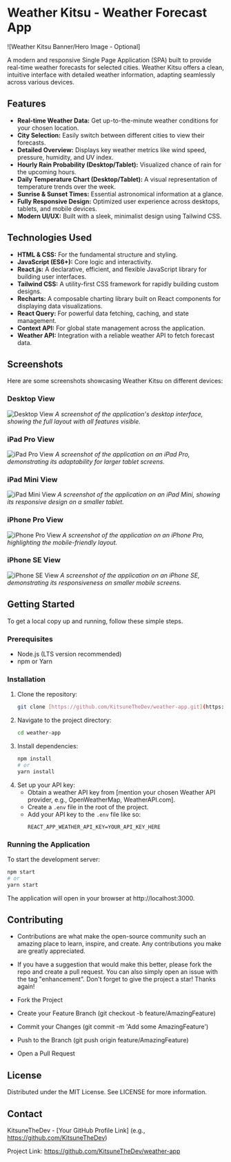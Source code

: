 # Weather Kitsu - Weather Forecast App

![Weather Kitsu Banner/Hero Image - Optional]

A modern and responsive Single Page Application (SPA) built to provide real-time weather forecasts for selected cities. Weather Kitsu offers a clean, intuitive interface with detailed weather information, adapting seamlessly across various devices.

## Features

* **Real-time Weather Data:** Get up-to-the-minute weather conditions for your chosen location.
* **City Selection:** Easily switch between different cities to view their forecasts.
* **Detailed Overview:** Displays key weather metrics like wind speed, pressure, humidity, and UV index.
* **Hourly Rain Probability (Desktop/Tablet):** Visualized chance of rain for the upcoming hours.
* **Daily Temperature Chart (Desktop/Tablet):** A visual representation of temperature trends over the week.
* **Sunrise & Sunset Times:** Essential astronomical information at a glance.
* **Fully Responsive Design:** Optimized user experience across desktops, tablets, and mobile devices.
* **Modern UI/UX:** Built with a sleek, minimalist design using Tailwind CSS.

## Technologies Used

* **HTML & CSS:** For the fundamental structure and styling.
* **JavaScript (ES6+):** Core logic and interactivity.
* **React.js:** A declarative, efficient, and flexible JavaScript library for building user interfaces.
* **Tailwind CSS:** A utility-first CSS framework for rapidly building custom designs.
* **Recharts:** A composable charting library built on React components for displaying data visualizations.
* **React Query:** For powerful data fetching, caching, and state management.
* **Context API:** For global state management across the application.
* **Weather API:** Integration with a reliable weather API to fetch forecast data.

## Screenshots

Here are some screenshots showcasing Weather Kitsu on different devices:

### Desktop View
![Desktop View](src/assets/demo/weatherDesktop.png)
*A screenshot of the application's desktop interface, showing the full layout with all features visible.*

### iPad Pro View
![iPad Pro View](src/assets/demo/weatherIpadPro.png)
*A screenshot of the application on an iPad Pro, demonstrating its adaptability for larger tablet screens.*

### iPad Mini View
![iPad Mini View](src/assets/demo/weatherIpadMini.png)
*A screenshot of the application on an iPad Mini, showing its responsive design on a smaller tablet.*

### iPhone Pro View
![iPhone Pro View](src/assets/demo/weatherIphonePro.png)
*A screenshot of the application on an iPhone Pro, highlighting the mobile-friendly layout.*

### iPhone SE View
![iPhone SE View](src/assets/demo/weatherIphoneSE.png)
*A screenshot of the application on an iPhone SE, demonstrating its responsiveness on smaller mobile screens.*

## Getting Started

To get a local copy up and running, follow these simple steps.

### Prerequisites

* Node.js (LTS version recommended)
* npm or Yarn

### Installation

1.  Clone the repository:
    ```bash
    git clone [https://github.com/KitsuneTheDev/weather-app.git](https://github.com/KitsuneTheDev/weather-app.git)
    ```
2.  Navigate to the project directory:
    ```bash
    cd weather-app
    ```
3.  Install dependencies:
    ```bash
    npm install
    # or
    yarn install
    ```
4.  Set up your API key:
    * Obtain a weather API key from [mention your chosen Weather API provider, e.g., OpenWeatherMap, WeatherAPI.com].
    * Create a `.env` file in the root of the project.
    * Add your API key to the `.env` file like so:
        ```
        REACT_APP_WEATHER_API_KEY=YOUR_API_KEY_HERE
        ```

### Running the Application

To start the development server:

```bash
npm start
# or
yarn start
```

The application will open in your browser at http://localhost:3000.

## Contributing
* Contributions are what make the open-source community such an amazing place to learn, inspire, and create. Any contributions you make are greatly appreciated.

* If you have a suggestion that would make this better, please fork the repo and create a pull request. You can also simply open an issue with the tag "enhancement".
Don't forget to give the project a star! Thanks again!

* Fork the Project

* Create your Feature Branch (git checkout -b feature/AmazingFeature)

* Commit your Changes (git commit -m 'Add some AmazingFeature')

* Push to the Branch (git push origin feature/AmazingFeature)

* Open a Pull Request

## License
Distributed under the MIT License. See LICENSE for more information.

## Contact
KitsuneTheDev - [Your GitHub Profile Link] (e.g., https://github.com/KitsuneTheDev)

Project Link: https://github.com/KitsuneTheDev/weather-app
